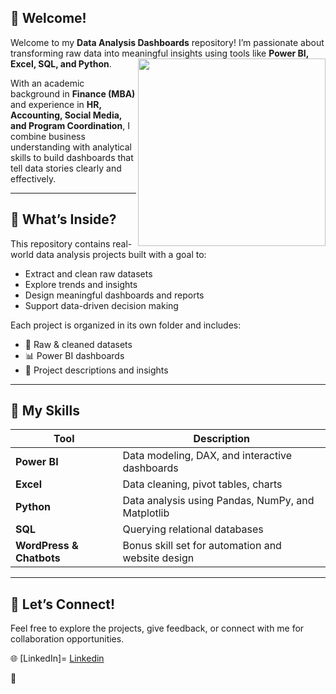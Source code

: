 ## 👋 Welcome!

Welcome to my **Data Analysis Dashboards** repository! I’m passionate about transforming raw data into meaningful insights using tools like **Power BI, Excel, SQL, and Python**.    <img src="https://i.pinimg.com/originals/81/17/8b/81178b47a8598f0c81c4799f2cdd4057.gif" align="right" width="300"/>

With an academic background in **Finance (MBA)** and experience in **HR, Accounting, Social Media, and Program Coordination**, I combine business understanding with analytical skills to build dashboards that tell data stories clearly and effectively.



---

## 💼 What’s Inside?

This repository contains real-world data analysis projects built with a goal to:
- Extract and clean raw datasets
- Explore trends and insights
- Design meaningful dashboards and reports
- Support data-driven decision making




Each project is organized in its own folder and includes:
- 📁 Raw & cleaned datasets  
- 📊 Power BI dashboards  
- 📝 Project descriptions and insights  

---

## 🧠 My Skills

| Tool | Description |
|------|-------------|
| **Power BI** | Data modeling, DAX, and interactive dashboards |
| **Excel** | Data cleaning, pivot tables, charts |
| **Python** | Data analysis using Pandas, NumPy, and Matplotlib |
| **SQL** | Querying relational databases |
| **WordPress & Chatbots** | Bonus skill set for automation and website design |

---




## 🤝 Let’s Connect!

Feel free to explore the projects, give feedback, or connect with me for collaboration opportunities.

🌐 [LinkedIn]= <a href= "https://www.linkedin.com/in/waqar-ahmed-khan-559a40161/">Linkedin</a>

💼

